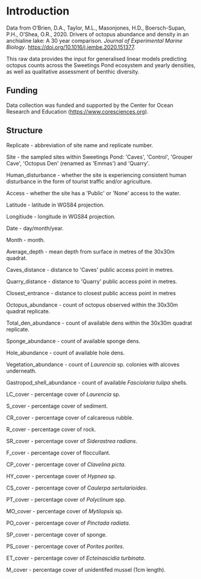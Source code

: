 # Introduction

Data from O’Brien, D.A., Taylor, M.L., Masonjones, H.D., Boersch-Supan, P.H., O’Shea, O.R., 2020. Drivers of octopus abundance and density in an anchialine lake: A 30 year comparison. _Journal of Experimental Marine Biology_. https://doi.org/10.1016/j.jembe.2020.151377.

This raw data provides the input for generalised linear models predicting octopus counts across the Sweetings Pond ecosystem and yearly densities, as well as qualitative assessment of benthic diversity.

## Funding
Data collection was funded and supported by the Center for Ocean Research and Education (https://www.coresciences.org).

## Structure
Replicate - abbreviation of site name and replicate number.

Site - the sampled sites within Sweetings Pond: 'Caves', 'Control', 'Grouper Cave', 'Octopus Den' (renamed as 'Emmas') and 'Quarry'.

Human_disturbance - whether the site is experiencing consistent human disturbance in the form of tourist traffic and/or agriculture.

Access - whether the site has a 'Public' or 'None' access to the water.

Latitude - latitude in WGS84 projection.

Longitiude - longitude in WGS84 projection.

Date - day/month/year.

Month - month.

Average_depth - mean depth from surface in metres of the 30x30m quadrat.

Caves_distance - distance to 'Caves' public access point in metres.

Quarry_distance - distance to 'Quarry' public access point in metres.

Closest_entrance - distance to closest public access point in metres

Octopus_abundance - count of octopus observed within the 30x30m quadrat replicate.

Total_den_abundance - count of available dens within the 30x30m quadrat replicate.

Sponge_abundance - count of available sponge dens.

Hole_abundance - count of available hole dens.

Vegetation_abundance - count of _Laurencia_ sp. colonies with alcoves underneath.

Gastropod_shell_abundance - count of available _Fasciolaria tulipa_ shells.

LC_cover - percentage cover of _Laurencia_ sp.

S_cover - percentage cover of sediment.

CR_cover - percentage cover of calcareous rubble.

R_cover - percentage cover of rock.

SR_cover - percentage cover of _Siderastrea radians_.

F_cover - percentage cover of floccullant.

CP_cover - percentage cover of _Clavelina picta_.

HY_cover - percentage cover of _Hypnea_ sp.

CS_cover - percentage cover of _Caulerpa sertularioides_.

PT_cover - percentage cover of _Polyclinum_ spp.

MO_cover - percentage cover of _Mytilopsis_ sp.

PO_cover - percentage cover of _Pinctada radiata_.

SP_cover - percentage cover of sponge.

PS_cover - percentage cover of _Porites porites_.

ET_cover - percentage cover of _Ecteinascidia turbinata_.

M_cover - percentage cover of unidentifed mussel (1cm length).
